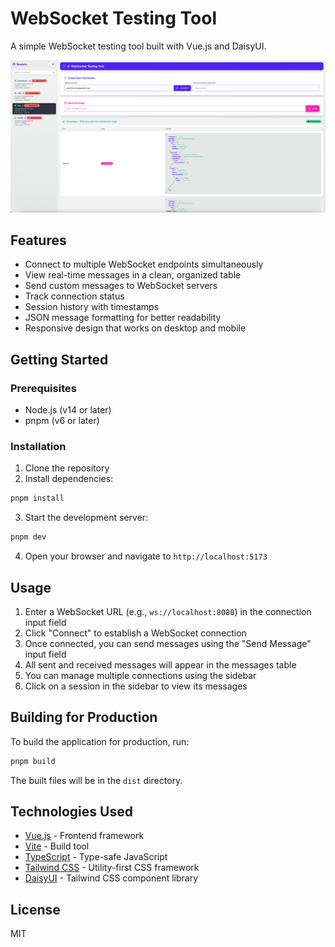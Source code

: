 # WebSocket Testing Tool

A simple WebSocket testing tool built with Vue.js and DaisyUI.

![Websocket Testing Tool UI](/screenshots/1.png)

## Features

- Connect to multiple WebSocket endpoints simultaneously
- View real-time messages in a clean, organized table
- Send custom messages to WebSocket servers
- Track connection status
- Session history with timestamps
- JSON message formatting for better readability
- Responsive design that works on desktop and mobile

## Getting Started

### Prerequisites

- Node.js (v14 or later)
- pnpm (v6 or later)

### Installation

1. Clone the repository
2. Install dependencies:

```bash
pnpm install
```

3. Start the development server:

```bash
pnpm dev
```

4. Open your browser and navigate to `http://localhost:5173`

## Usage

1. Enter a WebSocket URL (e.g., `ws://localhost:8080`) in the connection input field
2. Click "Connect" to establish a WebSocket connection
3. Once connected, you can send messages using the "Send Message" input field
4. All sent and received messages will appear in the messages table
5. You can manage multiple connections using the sidebar
6. Click on a session in the sidebar to view its messages

## Building for Production

To build the application for production, run:

```bash
pnpm build
```

The built files will be in the `dist` directory.

## Technologies Used

- [Vue.js](https://vuejs.org/) - Frontend framework
- [Vite](https://vitejs.dev/) - Build tool
- [TypeScript](https://www.typescriptlang.org/) - Type-safe JavaScript
- [Tailwind CSS](https://tailwindcss.com/) - Utility-first CSS framework
- [DaisyUI](https://daisyui.com/) - Tailwind CSS component library

## License

MIT
